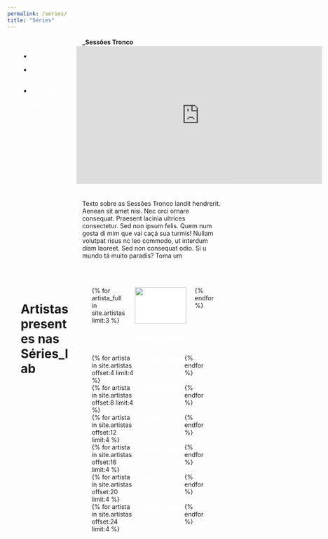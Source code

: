 ```yaml
---
permalink: /series/
title: "Séries"
---
```

<head>
  <link href="https://fonts.googleapis.com/css2?family=Domine&display=swap" rel="stylesheet">
  <style>
    .tit_serie_principal {
      display: grid;
      padding-left: 1em;
      grid-template-columns: 10.16em auto;
      border: 0.1em solid white;
    }
    .serie_principal_div_vazia{
      border: 0.1em solid white;
      border-top: 0;
      border-bottom: 0;
      padding-top: 0.25em;
    }
    .serie_principal_titulo{
      padding-top: 0.25em;
      padding-left: 1em;
      font-weight: bold;
    }
    .cascata, .fa-angle-down{
      position: absolute;
      display:none;
    }
    .nav_e_video_serie, .artistas_serie{
      display: grid;
      margin-left: 1.1em;
      grid-template-columns: 10.16em auto;
    }
    .serie_nav{
      padding-left: 1em;
      border: 0.1em solid white;
      border-top: 0;
      min-height: 11em;
      max-width: 10.16em;
    }
    .series-navitem{
      margin-top: 1em;
    }
    a, a:visited, a:hover{
      color:white;
    }
    .video-container{
      padding-bottom: 0.1em;
    }
    .texto-serie{
      margin-top: -0.1em;
      margin-left: 11.15em;
      padding: 1.5em 1em;
      border: 0.1em solid white;
    }
    .page__content p {
      font-family: 'Domine', serif;
      font-size: 0.6rem;
      margin-bottom: 0;
    }
    .artistas_serie{
      margin-top: -0.05em;
    }
    .artistas_presentes{
      border: 0.1em solid white;
      padding: 1.5em 1em 2em 1em;
      height: min-content;
    }
    .artistas_presentes h1{
      margin-bottom: 0;
    }
    .artistas_fotos_e_lista{
      padding: 2em 2.5em;
    }
    .artistas_fotos{
      display: grid;
      grid-template-columns: auto auto auto;
      column-gap: 1.5em;
    }
    .artista_foto{
      border: 0.1em solid white;
      background-color: white;
      height: 6em;
      width: 100%;
      object-fit: cover;
    }
    .art_foto_div h5 {
      margin-top: 0.2em;
      margin-bottom: 1em;
    }
    .artistas_lista{
      display: grid;
      grid-template-columns: repeat(4, minmax(auto, auto));
      justify-content: space-between;
    }
    .artistas_lista h5{
      margin-top: 0.2em;
      margin-bottom: 0.2em;
    }
    .artistas_lista a, .art_foto_div a{
      text-decoration: none;
    }
    @media only screen and (max-width: 768px) {
      .tit_serie_principal {
        margin-left: 0;
        margin-right: 0;
      }
      .fa-angle-down{
        display: block;
        margin-left: -0.45em;
        margin-top: 0.45em;
      }
      .cascata {
        position: absolute;
        display: block;
      }
      .serie_principal_div_vazia{
        display: none;
      }
      .serie_principal_titulo{
        border-left: 0.1em solid white;
        margin-left: 0.75em;
      }
      .serie_nav{
        background-color: #141010;
        display:none;
        position: absolute;
        z-index: 1;
        margin: 0 auto;
      }
      .video-container{
        margin-left: 0;
        margin-right: 0;
      }
      .texto-serie{
        margin: 0;
        margin-left: 0;
        margin-right: 0;
        padding-top: 1em;
        padding-bottom: 1em;
      }
      .artistas_presentes{
        padding-top: .75em;
        padding-bottom: 1em;
      }
      .artistas_serie{
        margin: 2em 0 0 0;
      }
      .nav_e_video_serie, .artistas_serie{
        grid-template-columns: auto;
      }
      .artistas_fotos_e_lista{
        padding: 1em 0 0 0;
      }
      .art_foto_div a h5{
        font-size: 0.7rem;
      }
      .artistas_lista a h5{
        font-size: 0.6rem;
      }
      .artistas_fotos{
        grid-template-columns: 29.5% 29.5% 29.5%;
        column-gap: 1em;
      }
      .artista_foto{
        height: 3em;
        width: 100%;
      }
    }
  </style>
  <script>
    function mostrarNav() {
      var x = document.getElementById("serie_nav");
      if (x.style.display === "block") {
        x.style.display = "none";
      } else {
          x.style.display = "block";
          x.style.marginLeft = "-0.1em";
      }
     }
  </script>
</head>
<div class="tit_serie_principal">
  <a class="cascata" href="javascript:void(0);" onclick="mostrarNav()"><i class="fa fa-angle-down" aria-hidden="true"></i></a>
  <div class="serie_principal_div_vazia"></div>
  <div class="serie_principal_titulo">_Sessões Tronco</div>
</div>
<div class="nav_e_video_serie">
  <nav class="serie_nav" id="serie_nav">
    <ul>
      <li class="series-navitem"><a href="#">_Outra série</a></li>
      <li class="series-navitem"><a href="#">_Mais uma série</a></li>
      <li class="series-navitem"><a href="#">_Uma Série com o Nome Maior</a></li>
    </ul>
  </nav>
  <div class="video-container">
    <iframe class="series-video" width="560" height="315" src="https://www.youtube.com/embed/videoseries?list=PLDXfT5I07qSI7DlWwRu_0v8Po0Icw0HI8&autoplay=1&mute=1" frameborder="0" allow="accelerometer; autoplay; encrypted-media; gyroscope; picture-in-picture" allowfullscreen></iframe>
  </div>
</div>
<div class="texto-serie">
  <p>Texto sobre as Sessões Tronco landit hendrerit. Aenean sit amet nisi. Nec orci ornare consequat. 
Praesent lacinia ultrices consectetur. Sed non ipsum felis. Quem num gosta di mim que vai caçá sua turmis! Nullam volutpat risus nc leo commodo, ut interdum diam laoreet. Sed non consequat odio. 
Si u mundo tá muito paradis? Toma um</p>
</div>
<div class="artistas_serie">
  <div class="artistas_presentes">
    <h1>Artistas presentes nas Séries_lab</h1>
  </div>
  <div class="artistas_fotos_e_lista">
    <div class="artistas_fotos">
    {% for artista_full in site.artistas limit:3 %}
      <div class="art_foto_div">
        <img class="artista_foto" src="/LabXP/artistas/assets/images/{{ artista_full.foto }}">
        <a href="#"><h5>_{{ artista_full.nome }}</h5></a>
      </div>
    {% endfor %}
    </div>
    <div class="artistas_lista">
      {% for artista in site.artistas offset:4 limit:4 %}
      <a href="#"><h5>_{{ artista.nome }}</h5></a>
      {% endfor %}
    </div>
    <div class="artistas_lista">
      {% for artista in site.artistas offset:8 limit:4 %}
      <a href="#"><h5>_{{ artista.nome }}</h5></a>
      {% endfor %}
    </div>
    <div class="artistas_lista">
      {% for artista in site.artistas offset:12 limit:4 %}
      <a href="#"><h5>_{{ artista.nome }}</h5></a>
      {% endfor %}
    </div>
    <div class="artistas_lista">
      {% for artista in site.artistas offset:16 limit:4 %}
      <a href="#"><h5>_{{ artista.nome }}</h5></a>
      {% endfor %}
    </div>
    <div class="artistas_lista">
      {% for artista in site.artistas offset:20 limit:4 %}
      <a href="#"><h5>_{{ artista.nome }}</h5></a>
      {% endfor %}
    </div>
    <div class="artistas_lista">
      {% for artista in site.artistas offset:24 limit:4 %}
      <a href="#"><h5>_{{ artista.nome }}</h5></a>
      {% endfor %}
    </div>
  </div>
</div>
